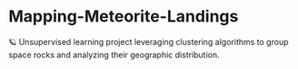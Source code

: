 # Mapping-Meteorite-Landings
🪐 Unsupervised learning project leveraging clustering algorithms to group space rocks and analyzing their geographic distribution.
